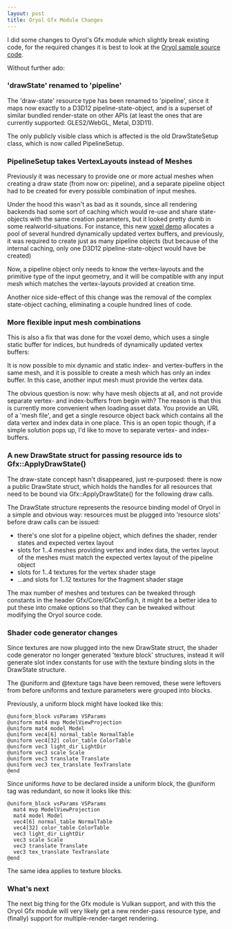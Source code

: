 ```yaml
---
layout: post
title: Oryol Gfx Module Changes
---
```


I did some changes to Oyrol's Gfx module which slightly break existing code,
for the required changes it is best to look at the 
[Oryol sample source code](https://github.com/floooh/oryol/tree/master/code/Samples).

Without further ado:

### 'drawState' renamed to 'pipeline'

The 'draw-state' resource type has been renamed to 'pipeline', since it
maps now exactly to a D3D12 pipeline-state-object, and is a superset of similar
bundled render-state on other APIs (at least the ones that are currently
supported: GLES2/WebGL, Metal, D3D11).

The only publicly visible class which is affected is the old DrawStateSetup
class, which is now called PipelineSetup.

### PipelineSetup takes VertexLayouts instead of Meshes

Previously it was necessary to provide one or more actual meshes when 
creating a draw state (from now on: pipeline), and a separate pipeline
object had to be created for every possible combination of input meshes.

Under the hood this wasn't as bad as it sounds, since all rendering backends
had some sort of caching which would re-use and share state-objects with the
same creation parameters, but it looked pretty dumb in some
realworld-situations. For instance, this new [voxel
demo](http://floooh.github.io/voxel-test/) allocates a pool of several hundred
dynamically updated vertex buffers, and previously, it was required
to create just as many pipeline objects (but because of the internal caching, 
only one D3D12 pipeline-state-object would have be created)

Now, a pipeline object only needs to know the vertex-layouts and the
primitive type of the input geometry, and it will be compatible with
any input mesh which matches the vertex-layouts provided at creation time.

Another nice side-effect of this change was the removal of the
complex state-object caching, eliminating a couple hundred lines of code.

### More flexible input mesh combinations

This is also a fix that was done for the voxel demo, which uses a single
static buffer for indices, but hundreds of dynamically updated vertex buffers:

It is now possible to mix dynamic and static index- and vertex-buffers in 
the same mesh, and it is possible to create a mesh which has only an index
buffer. In this case, another input mesh must provide the vertex data.

The obvious question is now: why have mesh objects at all, and not provide
separate vertex- and index-buffers from begin with? The reason is that this is
currently more convenient when loading asset data. You provide an URL of a
'mesh file', and get a single resource object back which contains all the data
vertex and index data in one place. This is an open topic though, if a simple
solution pops up, I'd like to move to separate vertex- and index-buffers.

### A new DrawState struct for passing resource ids to Gfx::ApplyDrawState()

The draw-state concept hasn't disappeared, just re-purposed: there is now a
public DrawState struct, which holds the handles for all resources that need to
be bound via Gfx::ApplyDrawState() for the following draw calls.

The DrawState structure represents the resource binding model of Oryol in a
simple and obvious way: resources must be plugged into 'resource slots' before
draw calls can be issued:

- there's one slot for a pipeline object, which defines the shader, render
  states and expected vertex layout
- slots for 1..4 meshes providing vertex and index data, the vertex
  layout of the meshes must match the expected vertex layout of the pipeline
  object
- slots for 1..4 textures for the vertex shader stage
- ...and slots for 1..12 textures for the fragment shader stage

The max number of meshes and textures can be tweaked through constants in the
header Gfx/Core/GfxConfig.h, it might be a better idea to put these into cmake
options so that they can be tweaked without modifying the Oryol source code.

### Shader code generator changes

Since textures are now plugged into the new DrawState struct, the shader code
generator no longer generated 'texture block' structures, instead it will
generate slot index constants for use with the texture binding slots in
the DrawState structure.

The @uniform and @texture tags have been removed, these were leftovers
from before uniforms and texture parameters were grouped into blocks.

Previously, a uniform block might have looked like this:

```
@uniform_block vsParams VSParams
@uniform mat4 mvp ModelViewProjection
@uniform mat4 model Model
@uniform vec4[6] normal_table NormalTable
@uniform vec4[32] color_table ColorTable
@uniform vec3 light_dir LightDir
@uniform vec3 scale Scale
@uniform vec3 translate Translate
@uniform vec3 tex_translate TexTranslate
@end
```

Since uniforms *have* to be declared inside a uniform block, the @uniform tag
was redundant, so now it looks like this:

```
@uniform_block vsParams VSParams
  mat4 mvp ModelViewProjection
  mat4 model Model
  vec4[6] normal_table NormalTable
  vec4[32] color_table ColorTable
  vec3 light_dir LightDir
  vec3 scale Scale
  vec3 translate Translate
  vec3 tex_translate TexTranslate
@end
```
The same idea applies to texture blocks.

### What's next

The next big thing for the Gfx module is Vulkan support, and with this
the Oryol Gfx module will very likely get a new render-pass resource
type, and (finally) support for multiple-render-target rendering.

